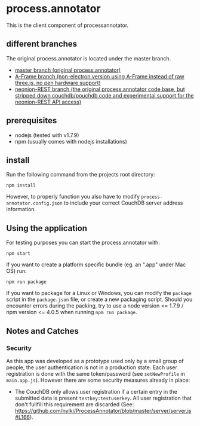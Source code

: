 

# process.annotator

This is the client component of processannotator.

## different branches
The original process.annotator is located under the master branch.

- [master branch (original process.annotator)](https://github.com/processannotator/processannotator-client/tree/master)
- [A-Frame branch (non-electron version using A-Frame instead of raw three.js, no pen hardware support)](https://github.com/processannotator/processannotator-client/tree/aframe)
- [neonion-REST branch (the original process.annotator code base, but stripped down couchdb/pouchdb code and experimental support for the neonion-REST API access)](https://github.com/processannotator/processannotator-client/tree/neonion-REST)


## prerequisites

- nodejs (tested with v1.7.9)
- npm (usually comes with nodejs installations)

## install
Run the following command from the projects root directory:

```
npm install
```

However, to properly function you also have to modify `process-annotator.config.json` to include your correct CouchDB server address information.


## Using the application

For testing purposes you can start the process.annotator with:

```
npm start
```

If you want to create a platform specific bundle (eg. an ".app" under Mac OS) run:

```
npm run package
```

If you want to package for a Linux or Windows, you can modify the `package` script in the `package.json` file, or create a new packaging script.
Should you encounter errors during the packing, try to use a node version <= 1.7.9 / npm version <= 4.0.5 when running `npm run package`.

## Notes and Catches

### Security

As this app was developed as a prototype used only by a small group of people, the user authentication is not in a production state. Each user registration is done with the same token/password (see `setNewProfile` in `main.app.js`). However there are some security measures already in place:

- The CouchDB only allows user registration if a certain entry in the submitted data is present `testkey:testuserkey`. All user registration that don't fullfill this requirement are discarded (See: https://github.com/nylki/ProcessAnnotator/blob/master/server/server.js#L166).
